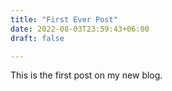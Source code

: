 ```yaml
---
title: "First Ever Post"
date: 2022-08-03T23:59:43+06:00
draft: false

---
```


This is the first post on my new blog.